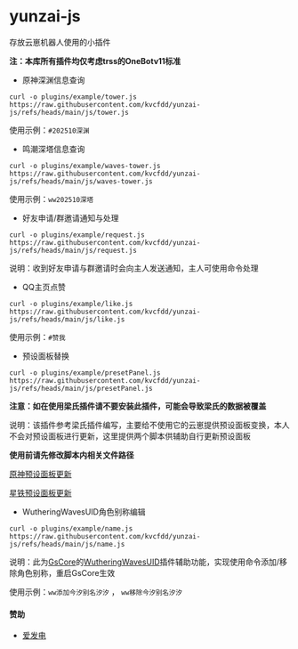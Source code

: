 # yunzai-js

存放云崽机器人使用的小插件

**注：本库所有插件均仅考虑trss的OneBotv11标准**

- 原神深渊信息查询

```
curl -o plugins/example/tower.js https://raw.githubusercontent.com/kvcfdd/yunzai-js/refs/heads/main/js/tower.js
```

使用示例：`#202510深渊`


- 鸣潮深塔信息查询

```
curl -o plugins/example/waves-tower.js https://raw.githubusercontent.com/kvcfdd/yunzai-js/refs/heads/main/js/waves-tower.js
```

使用示例：`ww202510深塔`


- 好友申请/群邀请通知与处理

```
curl -o plugins/example/request.js https://raw.githubusercontent.com/kvcfdd/yunzai-js/refs/heads/main/js/request.js
```

说明：收到好友申请与群邀请时会向主人发送通知，主人可使用命令处理


- QQ主页点赞

```
curl -o plugins/example/like.js https://raw.githubusercontent.com/kvcfdd/yunzai-js/refs/heads/main/js/like.js
```

使用示例：`#赞我`


- 预设面板替换

```
curl -o plugins/example/presetPanel.js https://raw.githubusercontent.com/kvcfdd/yunzai-js/refs/heads/main/js/presetPanel.js
```

**注意：如在使用梁氏插件请不要安装此插件，可能会导致梁氏的数据被覆盖**

说明：该插件参考梁氏插件编写，主要给不使用它的云崽提供预设面板变换，本人不会对预设面板进行更新，这里提供两个脚本供辅助自行更新预设面板

**使用前请先修改脚本内相关文件路径**

[原神预设面板更新](https://raw.githubusercontent.com/kvcfdd/yunzai-js/refs/heads/main/python/100000000.py)

[星铁预设面板更新](https://raw.githubusercontent.com/kvcfdd/yunzai-js/refs/heads/main/python/100000000-SR.py)


- WutheringWavesUID角色别称编辑

```
curl -o plugins/example/name.js https://raw.githubusercontent.com/kvcfdd/yunzai-js/refs/heads/main/js/name.js
```

说明：此为[GsCore](https://docs.sayu-bot.com)的[WutheringWavesUID](https://github.com/tyql688/WutheringWavesUID)插件辅助功能，实现使用命令添加/移除角色别称，重启GsCore生效

使用示例：`ww添加今汐别名汐汐` ， `ww移除今汐别名汐汐`


#### 赞助

* [爱发电](https://afdian.com/a/fzbot)
